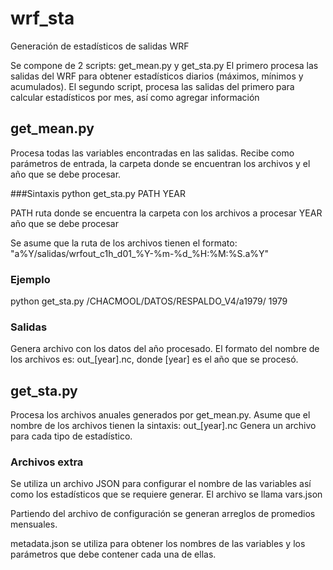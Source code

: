 # wrf_sta
Generación de estadísticos de salidas WRF

Se compone de 2 scripts: get_mean.py y get_sta.py
El primero procesa las salidas del WRF para obtener estadísticos diarios (máximos, mínimos y acumulados).
El segundo script, procesa las salidas del primero para calcular estadísticos por mes, así como agregar información 

## get_mean.py
Procesa todas las variables encontradas en las salidas. 
Recibe como parámetros de entrada, la carpeta donde se encuentran los archivos y el año que se debe procesar.

###Sintaxis
python get_sta.py PATH YEAR

PATH ruta donde se encuentra la carpeta con los archivos a procesar
YEAR año que se debe procesar

Se asume que la ruta de los archivos tienen el formato: "a%Y/salidas/wrfout_c1h_d01_%Y-%m-%d_%H:%M:%S.a%Y"

### Ejemplo
python get_sta.py /CHACMOOL/DATOS/RESPALDO_V4/a1979/ 1979

### Salidas
Genera archivo con los datos del año procesado.
El formato del nombre de los archivos es: out_[year].nc,
donde [year] es el año que se procesó.

## get_sta.py
Procesa los archivos anuales generados por get_mean.py.
Asume que el nombre de los archivos tienen la sintaxis: out_[year].nc
Genera un archivo para cada tipo de estadístico.

### Archivos extra
Se utiliza un archivo JSON para configurar el nombre de las variables así como los estadísticos que se requiere generar. El archivo se llama vars.json

Partiendo del archivo de configuración se generan arreglos de promedios mensuales.

metadata.json se utiliza para obtener los nombres de las variables y los parámetros que debe contener cada una de ellas.
